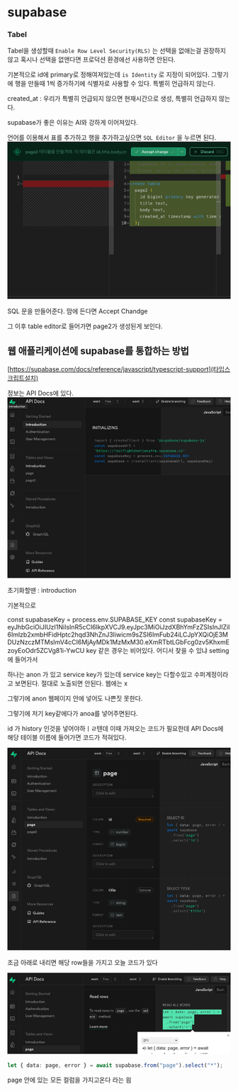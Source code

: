 # supabase

### Tabel

Tabel을 생성할때 `Enable Row Level Security(RLS)` 는 선택을 없애는걸 권장하지 않고 혹시나 선택을 없앤다면 프로덕션 환경에선 사용하면 안된다.

기본적으로 id에 primary로 정해여져있는데 `is Identity` 로 지정이 되어있다. 그렇기에 행을 만들때 1씩 증가하기에 식별자로 사용할 수 있다. 특별히 언급하지 않는다.

created_at : 우리가 특별히 언급되지 않으면 현재시간으로 생성, 특별히 언급하지 않는다.

supabase가 좋은 이유는 AI와 강하게 이어져있다.

언어를 이용해서 표를 추가하고 행을 추가하고싶으면 `SQL Editor` 을 누르면 된다.
![Alt text](image.png)

SQL 문을 만들어준다.
맘에 든다면 Accept Chandge

그 이후 table editor로 들어가면 page2가 생성된게 보인다.

## 웹 애플리케이션에 supabase를 통합하는 방법

[https://supabase.com/docs/reference/javascript/typescript-support](타입스크립트설치)

정보는 API Docs에 있다.
![Alt text](image-1.png)

초기화할땐 : introduction

기본적으로

const supabaseKey = process.env.SUPABASE_KEY
const supabaseKey = eyJhbGciOiJIUzI1NiIsInR5cCI6IkpXVCJ9.eyJpc3MiOiJzdXBhYmFzZSIsInJlZiI6Imlzb2xmbHFidHptc2hqd3NhZnJ3Iiwicm9sZSI6ImFub24iLCJpYXQiOjE3MDUzNzczMTMsImV4cCI6MjAyMDk1MzMxM30.eXmRTbtLGbFcg0zv5KhxmEzoyEoOdr5ZCVg81i-YwCU
key 같은 경우는 비어있다. 어디서 찾을 수 있냐 setting에 들어가서

하나는 anon 가 있고 service key가 있는데 service key는 다할수있고 수퍼계정이라고 보면된다. 절대로 노출되면 안된다. 웹에는 x

그렇기에 anon 웹페이지 안에 넣어도 나쁜짓 못한다.

그렇기에 저기 key같에다가 anoa를 넣어주면된다.

id 가 history 인것을 넣어야하ㅣㄹ텐데 이때 가져오는 코드가 필요한데
API Docs에 해당 테이블 이름에 들어가면 코드가 적혀있다.

![Alt text](image-2.png)

조금 아래로 내리면 해당 row들을 가지고 오늘 코드가 있다

![Alt text](image-3.png)

```ts
let { data: page, error } = await supabase.from("page").select("*");
```

page 안에 있는 모든 컬럼을 가지고온다 라는 읨
